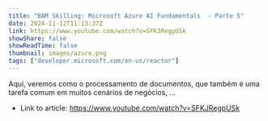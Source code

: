 ```yaml
---
title: "BAM Skilling: Microsoft Azure AI Fundamentals  - Parte 5"
date: 2024-11-12T11:13:37Z
link: https://www.youtube.com/watch?v=SFKJRegpUSk
showShare: false
showReadTime: false
thumbnail: images/azure.png
tags: ["developer.microsoft.com/en-us/reactor"]
---
```

Aqui, veremos como o processamento de documentos, que também é uma tarefa comum em muitos cenários de negócios, ...

- Link to article: https://www.youtube.com/watch?v=SFKJRegpUSk